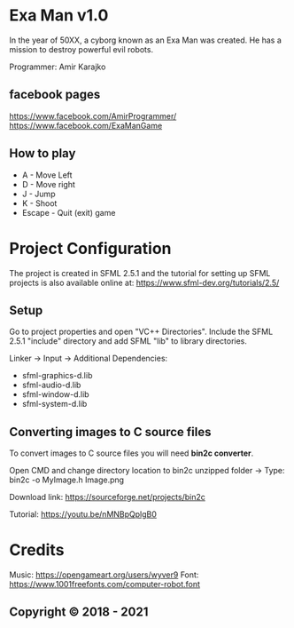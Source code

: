 # Exa Man v1.0

In the year of 50XX, a cyborg known as an Exa Man was created. He has a mission to destroy powerful evil robots.

Programmer: Amir Karajko

## facebook pages

https://www.facebook.com/AmirProgrammer/
https://www.facebook.com/ExaManGame

## How to play

* A - Move Left
* D - Move right
* J - Jump
* K - Shoot
* Escape - Quit (exit) game

# Project Configuration

The project is created in SFML 2.5.1 and the tutorial for setting up SFML projects is also available online at: https://www.sfml-dev.org/tutorials/2.5/

## Setup

Go to project properties and open "VC++ Directories". Include the SFML 2.5.1 "include" directory and add SFML "lib" to library directories.

Linker -> Input -> Additional Dependencies:
* sfml-graphics-d.lib
* sfml-audio-d.lib
* sfml-window-d.lib
* sfml-system-d.lib

## Converting images to C source files

To convert images to C source files you will need **bin2c converter**.

Open CMD and change directory location to bin2c unzipped folder -> Type: bin2c -o MyImage.h Image.png

Download link: https://sourceforge.net/projects/bin2c

Tutorial: https://youtu.be/nMNBpQplgB0

# Credits

Music: https://opengameart.org/users/wyver9
Font: https://www.1001freefonts.com/computer-robot.font

## Copyright © 2018 - 2021
